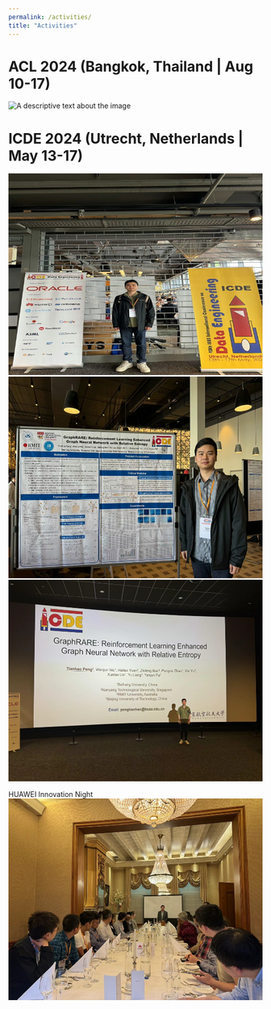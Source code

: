 ```yaml
---
permalink: /activities/
title: "Activities"
---
```


ACL 2024 (Bangkok, Thailand | Aug 10-17)
======
<img src="images/ACL2024-1.jpg" alt="A descriptive text about the image" width="600" height="400">


ICDE 2024 (Utrecht, Netherlands | May 13-17)
======
<img src="images/ICDE2024-1.jpg" alt="A descriptive text about the image" width="600" height="400">
<img src="images/ICDE2024-2.jpg" alt="A descriptive text about the image" width="600" height="400">
<img src="images/ICDE2024-3.jpg" alt="A descriptive text about the image" width="600" height="400">

HUAWEI Innovation Night
<img src="images/ICDE2024-4.jpg" alt="A descriptive text about the image" width="600" height="400">
